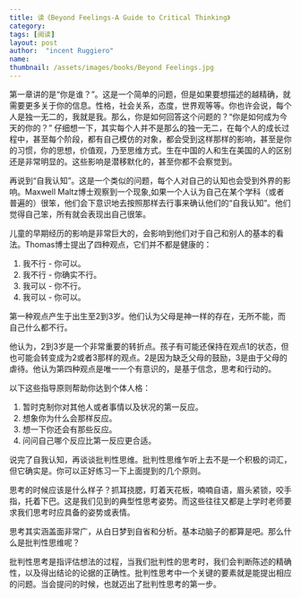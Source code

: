 ```yaml
---
title: 读《Beyond Feelings-A Guide to Critical Thinking》 
category:  
tags: [阅读]  
layout: post  
author:  "incent Ruggiero"
name: 
thumbnail: /assets/images/books/Beyond Feelings.jpg
---
```



第一章讲的是“你是谁？”。这是一个简单的问题，但是如果要想描述的越精确，就需要更多关于你的信息。性格，社会关系，态度，世界观等等。你也许会说，每个人是独一无二的，我就是我。那么，你是如何回答这个问题的？“你是如何成为今天的你的？” 仔细想一下，其实每个人并不是那么的独一无二，在每个人的成长过程中，甚至每个阶段，都有自己模仿的对象，都会受到这样那样的影响，甚至是你的习惯，你的思想，价值观，乃至思维方式。生在中国的人和生在美国的人的区别还是非常明显的。这些影响是潜移默化的，甚至你都不会察觉到。

再说到“自我认知”。这是一个类似的问题，每个人对自己的认知也会受到外界的影响。Maxwell Maltz博士观察到一个现象,如果一个人认为自己在某个学科（或者普遍的）很笨，他们会下意识地去按照那样去行事来确认他们的“自我认知”。他们觉得自己笨，所有就会表现出自己很笨。

儿童的早期经历的影响是非常巨大的，会影响到他们对于自己和别人的基本的看法。Thomas博士提出了四种观点，它们并不都是健康的：

1. 我不行 - 你可以。
2. 我不行 - 你确实不行。
3. 我可以 - 你不行。
4. 我可以 - 你可以。

第一种观点产生于出生至2到3岁。他们认为父母是神一样的存在，无所不能，而自己什么都不行。

他认为，2到3岁是一个非常重要的转折点。孩子有可能还保持在观点1的状态，但也可能会转变成为2或者3那样的观点。2是因为缺乏父母的鼓励，3是由于父母的虐待。他认为第四种观点是唯一一个有意识的，是基于信念，思考和行动的。

以下这些指导原则帮助你达到个体人格：

1. 暂时克制你对其他人或者事情以及状况的第一反应。
2. 想象你为什么会那样反应。
3. 想一下你还会有那些反应。
4. 问问自己哪个反应比第一反应更合适。


说完了自我认知，再谈谈批判性思维。批判性思维乍听上去不是一个积极的词汇，但它确实是。你可以正好练习一下上面提到的几个原则。

思考的时候应该是什么样子？抓耳挠腮，盯着天花板，喃喃自语，眉头紧锁，咬手指，托着下巴。这是我们见到的典型性思考姿势。而这些往往又都是上学时老师要求我们思考时应具备的姿势或表情。

思考其实涵盖面非常广，从白日梦到自省和分析。基本动脑子的都算是吧。那么什么是批判性思维呢？

批判性思考是指评估想法的过程，当我们批判性的思考时，我们会判断陈述的精确性，以及得出结论的论据的正确性。批判性思考中一个关键的要素就是能提出相应的问题。当会提问的时候，也就迈出了批判性思考的第一步。



